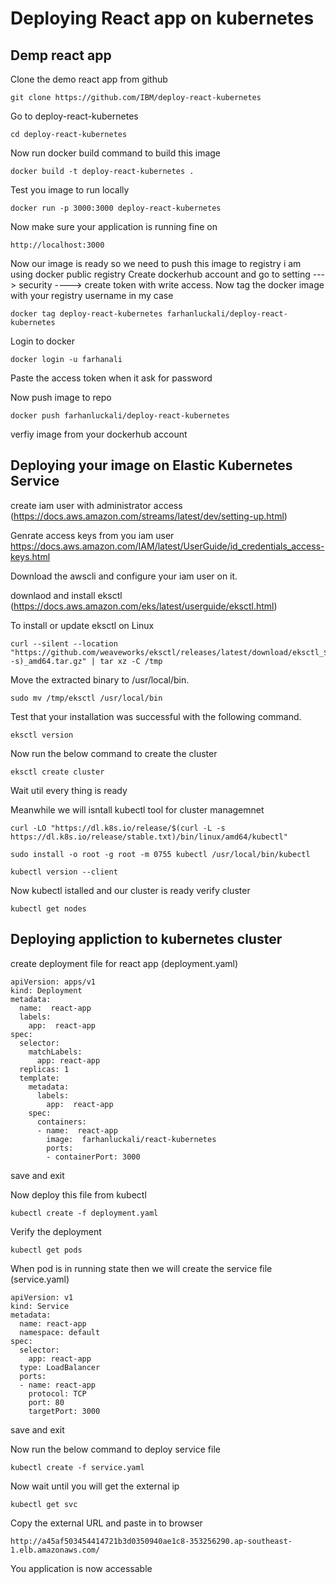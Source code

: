 # Deploying React app on kubernetes

## Demp react app 

Clone the demo react app from github 

    git clone https://github.com/IBM/deploy-react-kubernetes

Go to deploy-react-kubernetes 

    cd deploy-react-kubernetes

Now run docker build command to build this image 

    docker build -t deploy-react-kubernetes .

Test you image to run locally 

    docker run -p 3000:3000 deploy-react-kubernetes

Now make sure your application is running fine on 

    http://localhost:3000


Now our image is ready so we need to push this image to registry i am using docker public registry 
Create dockerhub account and go to setting ---> security ----> create token with write access.
Now tag the docker image with your registry username in my case 

    docker tag deploy-react-kubernetes farhanluckali/deploy-react-kubernetes

Login to docker  

    docker login -u farhanali 
Paste the access token when it ask for password 

Now push image to repo 

    docker push farhanluckali/deploy-react-kubernetes

verfiy image from your dockerhub account 


## Deploying your image on  Elastic Kubernetes Service 

create iam user with administrator access (https://docs.aws.amazon.com/streams/latest/dev/setting-up.html)

Genrate access keys from you iam user https://docs.aws.amazon.com/IAM/latest/UserGuide/id_credentials_access-keys.html

Download the awscli and configure your iam user on it.

downlaod and install eksctl  (https://docs.aws.amazon.com/eks/latest/userguide/eksctl.html)

To install or update eksctl on Linux

    curl --silent --location "https://github.com/weaveworks/eksctl/releases/latest/download/eksctl_$(uname -s)_amd64.tar.gz" | tar xz -C /tmp
Move the extracted binary to /usr/local/bin.

    sudo mv /tmp/eksctl /usr/local/bin

Test that your installation was successful with the following command.

    eksctl version


Now run the below command to create the cluster 

    eksctl create cluster

Wait util every thing is ready 

Meanwhile we will isntall kubectl tool for cluster managemnet 

    curl -LO "https://dl.k8s.io/release/$(curl -L -s https://dl.k8s.io/release/stable.txt)/bin/linux/amd64/kubectl"

    sudo install -o root -g root -m 0755 kubectl /usr/local/bin/kubectl

    kubectl version --client

Now kubectl istalled and our cluster is ready 
verify cluster 

    kubectl get nodes 


## Deploying appliction to kubernetes cluster 


create deployment file for react app (deployment.yaml)
    
    apiVersion: apps/v1
    kind: Deployment
    metadata:
      name:  react-app
      labels:
        app:  react-app
    spec:
      selector:
        matchLabels:
          app: react-app
      replicas: 1
      template:
        metadata:
          labels:
            app:  react-app
        spec:
          containers:
          - name:  react-app
            image:  farhanluckali/react-kubernetes
            ports:
            - containerPort: 3000

save and exit 

Now deploy this file from kubectl 

    kubectl create -f deployment.yaml 

Verify the deployment 

    kubectl get pods 

When pod is in running state then we will create the service file (service.yaml)


    apiVersion: v1
    kind: Service
    metadata:
      name: react-app
      namespace: default
    spec:
      selector:
        app: react-app
      type: LoadBalancer
      ports:
      - name: react-app
        protocol: TCP
        port: 80
        targetPort: 3000

save and exit 

Now run the below command to deploy service file 

    kubectl create -f service.yaml 

Now wait until you will get the external ip 

    kubectl get svc 


Copy the external URL and paste in to browser 

    http://a45af503454414721b3d0350940ae1c8-353256290.ap-southeast-1.elb.amazonaws.com/


You application is now accessable 